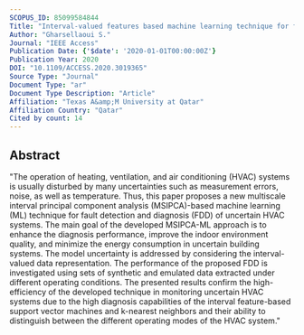 ```yaml
---
SCOPUS_ID: 85099584844
Title: "Interval-valued features based machine learning technique for fault detection and diagnosis of uncertain HVAC systems"
Author: "Gharsellaoui S."
Journal: "IEEE Access"
Publication Date: {'$date': '2020-01-01T00:00:00Z'}
Publication Year: 2020
DOI: "10.1109/ACCESS.2020.3019365"
Source Type: "Journal"
Document Type: "ar"
Document Type Description: "Article"
Affiliation: "Texas A&amp;M University at Qatar"
Affiliation Country: "Qatar"
Cited by count: 14
---
```


## Abstract
"The operation of heating, ventilation, and air conditioning (HVAC) systems is usually disturbed by many uncertainties such as measurement errors, noise, as well as temperature. Thus, this paper proposes a new multiscale interval principal component analysis (MSIPCA)-based machine learning (ML) technique for fault detection and diagnosis (FDD) of uncertain HVAC systems. The main goal of the developed MSIPCA-ML approach is to enhance the diagnosis performance, improve the indoor environment quality, and minimize the energy consumption in uncertain building systems. The model uncertainty is addressed by considering the interval-valued data representation. The performance of the proposed FDD is investigated using sets of synthetic and emulated data extracted under different operating conditions. The presented results confirm the high-efficiency of the developed technique in monitoring uncertain HVAC systems due to the high diagnosis capabilities of the interval feature-based support vector machines and k-nearest neighbors and their ability to distinguish between the different operating modes of the HVAC system."

